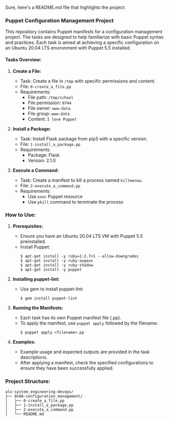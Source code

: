 Sure, here's a README.md file that highlights the project:

### Puppet Configuration Management Project

This repository contains Puppet manifests for a configuration management project. The tasks are designed to help familiarize with basic Puppet syntax and practices. Each task is aimed at achieving a specific configuration on an Ubuntu 20.04 LTS environment with Puppet 5.5 installed.

#### Tasks Overview:

1. **Create a File:**
   - Task: Create a file in `/tmp` with specific permissions and content.
   - File: `0-create_a_file.pp`
   - Requirements:
     - File path: `/tmp/school`
     - File permission: `0744`
     - File owner: `www-data`
     - File group: `www-data`
     - Content: `I love Puppet`

2. **Install a Package:**
   - Task: Install Flask package from pip3 with a specific version.
   - File: `1-install_a_package.pp`
   - Requirements:
     - Package: Flask
     - Version: 2.1.0

3. **Execute a Command:**
   - Task: Create a manifest to kill a process named `killmenow`.
   - File: `2-execute_a_command.pp`
   - Requirements:
     - Use `exec` Puppet resource
     - Use `pkill` command to terminate the process

### How to Use:

1. **Prerequisites:**
   - Ensure you have an Ubuntu 20.04 LTS VM with Puppet 5.5 preinstalled.
   - Install Puppet:
     ```
     $ apt-get install -y ruby=1:2.7+1 --allow-downgrades
     $ apt-get install -y ruby-augeas
     $ apt-get install -y ruby-shadow
     $ apt-get install -y puppet
     ```

2. **Installing puppet-lint:**
   - Use gem to install puppet-lint:
     ```
     $ gem install puppet-lint
     ```

3. **Running the Manifests:**
   - Each task has its own Puppet manifest file (.pp).
   - To apply the manifest, use `puppet apply` followed by the filename:
     ```
     $ puppet apply <filename>.pp
     ```

4. **Examples:**
   - Example usage and expected outputs are provided in the task descriptions.
   - After applying a manifest, check the specified configurations to ensure they have been successfully applied.

### Project Structure:
```
alx-system_engineering-devops/
├── 0x0A-configuration_management/
│   ├── 0-create_a_file.pp
│   ├── 1-install_a_package.pp
│   ├── 2-execute_a_command.pp
│   └── README.md
```
